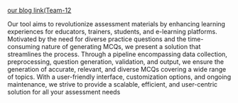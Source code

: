 
[our blog link(Team-12](https://automatedmcqgenerator.wordpress.com/2024/06/02/automated-mcq-generator-3/) 



Our tool aims to revolutionize assessment materials by enhancing learning experiences for educators, trainers, students, and e-learning platforms. Motivated by the need for diverse practice questions and the time-consuming nature of generating MCQs, we present a solution that streamlines the process. Through a pipeline encompassing data collection, preprocessing, question generation, validation, and output, we ensure the generation of accurate, relevant, and diverse MCQs covering a wide range of topics. With a user-friendly interface, customization options, and ongoing maintenance, we strive to provide a scalable, efficient, and user-centric solution for all your assessment needs

